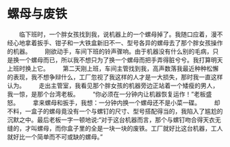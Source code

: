 # 螺母与废铁
　　临下班时，一个胖女孩找到我，说机器上的一个螺母掉了。我随口应着，漫不经心地拿着扳手、钳子和一大铁盒新旧不一、型号各异的螺母去了那个胖女孩操作的机器。 
　　刚欲动手，车间下班的铃声骤响。由于机器没有什么别的毛病，只是换一个螺母而已，所以我不想只为了换一个螺母而把手弄得脏兮兮。我打算明天上班时换上它。 
　　第二天刚上班，车间主管找到我，高声数落我最近种种松懈的表现，我不想争辩什么，工厂忽视了我这样的人才是一大损失，那时我一直这样认为。 
　　走出主管室，我看见那个胖女孩的机器旁边正站着一个矮瘦的男人，我一惊，是那个台湾老板。 
　　“你必须在一分钟内让机器恢复运作！”老板盛怒。 
　　拿来螺母和扳手，我想：一分钟内换一个螺母还不是小菜一碟。 
　　却不料，一盒子的螺母竟没有一个与螺钉的尺寸、型号搭配得当的，我陷入了尴尬的沉默之中。最后老板一字一顿地说:“对于这台机器而言，那个与螺钉吻合得天衣无缝的，才叫螺母，而你盒子里的全是一块一块的废铁。工厂就好比这台机器，工人就好比一个简单而不可或缺的螺母。”
 
